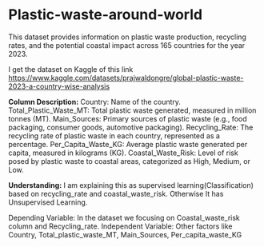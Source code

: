 # Plastic-waste-around-world

This dataset provides information on plastic waste production, recycling rates, and the potential coastal impact across 165 countries for the year 2023.

I get the dataset on Kaggle of this link https://www.kaggle.com/datasets/prajwaldongre/global-plastic-waste-2023-a-country-wise-analysis

**Column Description:** 
Country: Name of the country.
Total_Plastic_Waste_MT: Total plastic waste generated, measured in million tonnes (MT).
Main_Sources: Primary sources of plastic waste (e.g., food packaging, consumer goods, automotive packaging).
Recycling_Rate: The recycling rate of plastic waste in each country, represented as a percentage.
Per_Capita_Waste_KG: Average plastic waste generated per capita, measured in kilograms (KG).
Coastal_Waste_Risk: Level of risk posed by plastic waste to coastal areas, categorized as High, Medium, or Low.

**Understanding:** I am explaining this as supervised learning(Classification) based on recycling_rate and coastal_waste_risk. Otherwise It has Unsupervised Learning.

Depending Variable: In the dataset we focusing on Coastal_waste_risk column and Recycling_rate.
Independent Variable: Other factors like Country, Total_plastic_waste_MT, Main_Sources, Per_capita_waste_KG
